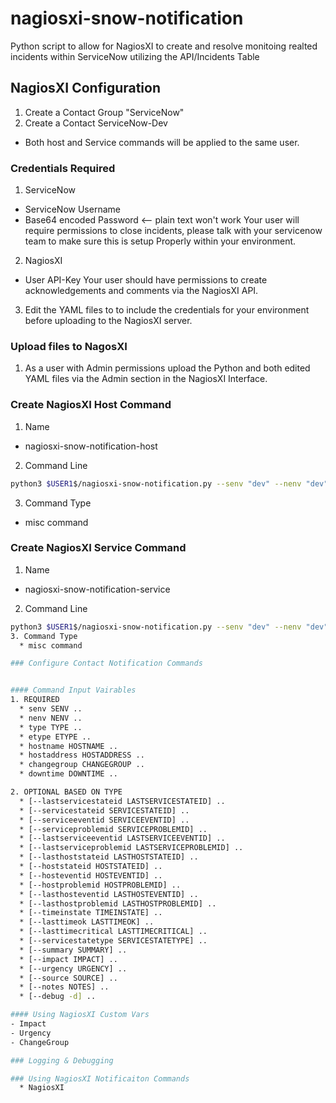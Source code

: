 # nagiosxi-snow-notification

Python script to allow for NagiosXI to create and resolve monitoing realted incidents within ServiceNow utilizing the API/Incidents Table

## NagiosXI Configuration
1. Create a Contact Group "ServiceNow"
2. Create a Contact ServiceNow-Dev
  * Both host and Service commands will be applied to the same user.

### Credentials Required
1. ServiceNow
  * ServiceNow Username
  * Base64 encoded Password <-- plain text won't work
  Your user will require permissions to close incidents, please talk with your servicenow team to make sure this is setup Properly within your environment.  

2. NagiosXI
  * User API-Key
  Your user should have permissions to create acknowledgements and comments via the NagiosXI API.

3. Edit the YAML files to to include the credentials for your environment before uploading to the NagiosXI server. 

### Upload files to NagosXI
1. As a user with Admin permissions upload the Python and both edited YAML files via the Admin section in the NagiosXI Interface.

### Create NagiosXI Host Command
1. Name
  * nagiosxi-snow-notification-host
2. Command Line
```bash
python3 $USER1$/nagiosxi-snow-notification.py --senv "dev" --nenv "dev" --type "host" --etype $HOSTNOTIFICATIONTYPE$ -H "$HOSTNAME$" --hostaddress "$HOSTADDRESS$" --changegroup "$_HOSTGHANGEGROUP$" --downtime $HOSTDOWNTIME$ --hoststateid $HOSTSTATEID$ --hostproblemid $HOSTPROBLEMID$ --hosteventid $HOSTEVENTID$ --lasthosteventid $LASTHOSTEVENTID$ --lasthostproblemid $LASTHOSTPROBLEMID$ --timeinstate $HOSTDURATION$ --lasttimeok $LASTHOSTUP$ --lasttimecritical $LASTHOSTDOWN$ --servicestatetype $HOSTSTATETYPE$ --summary "$HOSTOUTPUT$" --impact $_HOSTIMPACT$ --urgency $_HOSTURGENCY$ --source "HOSTCHECK" --notes $HOSTNOTES$
```
3. Command Type
  * misc command

### Create NagiosXI Service Command
1. Name
  * nagiosxi-snow-notification-service
2. Command Line
```bash
python3 $USER1$/nagiosxi-snow-notification.py --senv "dev" --nenv "dev" --type "service" --etype $NOTIFICATIONTYPE$ --hostname "$HOSTNAME$" --hostaddress "$HOSTADDRESS$" --changegroup "$_SERVICECHANGEGROUP$" --downtime $SERVICEDOWNTIME$ --servicestateid $SERVICESTATEID$ --serviceproblemid $SERVICEPROBLEMID$ --serviceeventid $SERVICEEVENTID$ --lastserviceeventid $LASTSERVICEEVENTID$ --lastserviceproblemid $LASTSERVICEPROBLEMID$ --timeinstate $SERVICEDURATIONSEC$ --lasttimeok $LASTSERVICEOK$ --lasttimecritical $LASTSERVICECRITICAL$ --servicestatetype $SERVICESTATETYPE$ --summary "$SERVICEOUTPUT$" --impact $_SERVICEIMPACT$ --urgency $_SERVICEURGENCY$ --source "$SERVICEDESC$" --notes "$SERVICENOTES$"```
3. Command Type
  * misc command

### Configure Contact Notification Commands


#### Command Input Vairables
1. REQUIRED
  * senv SENV ..
  * nenv NENV ..
  * type TYPE ..
  * etype ETYPE ..
  * hostname HOSTNAME ..
  * hostaddress HOSTADDRESS ..
  * changegroup CHANGEGROUP ..
  * downtime DOWNTIME ..

2. OPTIONAL BASED ON TYPE
  * [--lastservicestateid LASTSERVICESTATEID] ..
  * [--servicestateid SERVICESTATEID] ..
  * [--serviceeventid SERVICEEVENTID] ..
  * [--serviceproblemid SERVICEPROBLEMID] ..
  * [--lastserviceeventid LASTSERVICEEVENTID] ..
  * [--lastserviceproblemid LASTSERVICEPROBLEMID] ..
  * [--lasthoststateid LASTHOSTSTATEID] ..
  * [--hoststateid HOSTSTATEID] ..
  * [--hosteventid HOSTEVENTID] ..
  * [--hostproblemid HOSTPROBLEMID] ..
  * [--lasthosteventid LASTHOSTEVENTID] ..
  * [--lasthostproblemid LASTHOSTPROBLEMID] ..
  * [--timeinstate TIMEINSTATE] ..
  * [--lasttimeok LASTTIMEOK] ..
  * [--lasttimecritical LASTTIMECRITICAL] .. 
  * [--servicestatetype SERVICESTATETYPE] ..
  * [--summary SUMMARY] ..
  * [--impact IMPACT] ..
  * [--urgency URGENCY] ..
  * [--source SOURCE] ..
  * [--notes NOTES] ..
  * [--debug -d] ..

#### Using NagiosXI Custom Vars
- Impact
- Urgency
- ChangeGroup

### Logging & Debugging

### Using NagiosXI Notificaiton Commands
  * NagiosXI
